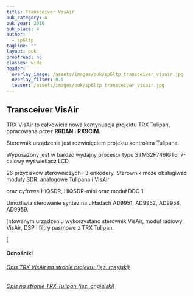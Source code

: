 ```yaml
---
title: Transceiver VisAir
puk_category: A
puk_year: 2016
puk_place: 4
author: 
  - sp6ltp
tagline: ""
layout: puk
proofread: no
classes: wide
header:
  overlay_image: /assets/images/puk/sp6ltp_transceiver_visair.jpg
  overlay_filter: 0.5
  teaser: /assets/images/puk/sp6ltp_transceiver_visair.jpg
---
```






 







Transceiver VisAir
------------------





TRX VisAir to całkowicie nowa kontynuacja projektu TRX Tulipan, opracowana przez **R6DAN** i **RX9CIM**.

Sterownik urządzenia jest rozwinięciem projektu kontrolera Tulipana.






 Wyposażony jest w bardzo wydajny procesor typu STM32F746IGT6, 7-calowy wyświetlacz LCD,

 26 przycisków sterowniczych i 3 enkodery. Sterownik może obsługiwać moduły SDR: analogowe Tulipana i VisAir

 oraz cyfrowe HiQSDR, HiQSDR-mini oraz moduł DDC 1.

 Umożliwia sterowanie syntez na układach AD9951, AD9952, AD9958, AD9959.






[ntowanym urządzeniu wykorzystano sterownik VisAir, moduł radiowy VisAir, DSP i filtry pasmowe z TRX Tulipan.

[





#### Odnośniki

###### [Opis TRX VisAir na stronie projektu (jęz. rosyjski)](http://visair.ru/)

###### [Opis na stronie TRX Tulipan (jęz. angielski)](http://rus-sdr.ru/visair-2/)

 









 


